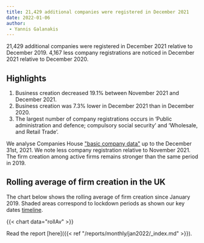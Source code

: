 ```yaml
---
title: 21,429 additional companies were registered in December 2021 
date: 2022-01-06
author: 
 - Yannis Galanakis
---
```


21,429 additional companies were registered in December 2021 relative to December 2019. 4,167 less company registrations are noticed in December 2021 relative to December 2020.
<!--more-->

## Highlights

1. Business creation decreased 19.1% between November 2021 and December 2021.
2. Business creation was 7.3% lower in December 2021 than in December 2020.
3. The largest number of company registrations occurs in ‘Public administration and defence; compulsory social security’ and ‘Wholesale, and Retail Trade’.
    
We analyse Companies House ["basic company data"](http://download.companieshouse.gov.uk/en_output.html) up to the December 31st, 2021. We note less company registration relative to November 2021. The firm creation among active firms remains stronger than the same period in 2019.

## Rolling average of firm creation in the UK

The chart below shows the rolling average of firm creation since January 2019. Shaded areas correspond to lockdown periods as shown our key dates [timeline](https://uk-firm-dynamics.netlify.app/reports/#timeline).

{{< chart data="rollAv" >}}

Read the report [here]({{< ref "/reports/monthly/jan2022/_index.md" >}}).
